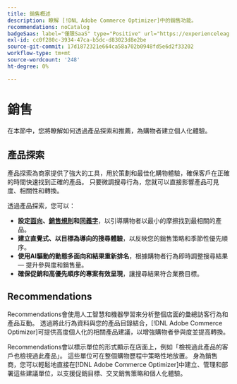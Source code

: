 ```yaml
---
title: 銷售概述
description: 瞭解 [!DNL Adobe Commerce Optimizer]中的銷售功能。
recommendations: noCatalog
badgeSaas: label="僅限SaaS" type="Positive" url="https://experienceleague.adobe.com/zh-hant/docs/commerce/user-guides/product-solutions" tooltip="僅適用於Adobe Commerce as a Cloud Service和Adobe Commerce Optimizer專案(Adobe管理的SaaS基礎結構)。"
exl-id: cc0f280c-3934-47ca-b5dc-d83023d8e2be
source-git-commit: 17d1872321e664ca58a702b0948fd5e6d2f33202
workflow-type: tm+mt
source-wordcount: '248'
ht-degree: 0%

---
```


# 銷售

在本節中，您將瞭解如何透過產品探索和推薦，為購物者建立個人化體驗。

## 產品探索

產品探索為商家提供了強大的工具，用於策劃和最佳化購物體驗，確保客戶在正確的時間快速找到正確的產品。 只要微調搜尋行為，您就可以直接影響產品可見度、相關性和轉換。

透過產品探索，您可以：

* **設定[面向](./facets/overview.md)、[銷售規則](./rules/overview.md)和[同義字](./synonyms/overview.md)**，以引導購物者以最小的摩擦找到最相關的產品。
* **建立直覺式、以目標為導向的搜尋體驗**，以反映您的銷售策略和季節性優先順序。
* **使用AI驅動的動態多面向和結果重新排名**，根據購物者行為即時調整搜尋結果 — 提升參與度和銷售量。
* **確保促銷和高優先順序的專案有效呈現**，讓搜尋結果符合業務目標。

## Recommendations

Recommendations會使用人工智慧和機器學習來分析整個店面的彙總訪客行為和產品互動。 透過將此行為資料與您的產品目錄結合，[!DNL Adobe Commerce Optimizer]可提供高度個人化的相關產品建議，以增強購物者參與度並提高轉換。

Recommendations會以標示單位的形式顯示在店面上，例如「檢視過此產品的客戶也檢視過此產品」。 這些單位可在整個購物歷程中策略性地放置。 身為銷售商，您可以輕鬆地直接在[!DNL Adobe Commerce Optimizer]中建立、管理和部署這些建議單位，以支援促銷目標、交叉銷售策略和個人化體驗。
